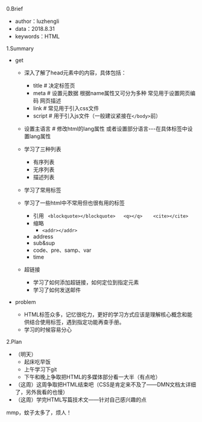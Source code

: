 0.Brief

  - author：luzhengli
  - data：2018.8.31
  - keywords：HTML

1.Summary
  - get

      - 深入了解了head元素中的内容，具体包括：

          - title  # 决定标签页
          - meta  # 设置元数据 根据name属性又可分为多种 常见用于设置网页编码 网页描述
          - link  # 常见用于引入css文件 
          - script  # 用于引入js文件（一般建议紧接在`</body>`前）
      - 设置主语言 # 修改html的lang属性 或者设置部分语言---在具体标签中设置lang属性
      - 学习了三种列表

          - 有序列表
          - 无序列表
          - 描述列表
      - 学习了常用标签
      - 学习了一些html中不常用但也很有用的标签

          - 引用
            ` <blockquote></blockquote>   <q></q>    <cite></cite>`
          - 缩略
            - `<addr></addr>`
          - address
          - sub&sup
          - code、pre、samp、var
          - time
      - 超链接
        - 学习了如何添加超链接，如何定位到指定元素
        - 学习了如何发送邮件

  - problem
    - HTML标签众多，记忆很吃力，更好的学习方式应该是理解核心概念和能供结合使用标签，遇到指定功能再查手册。
    - 学习的时候容易分心

2.Plan
  - （明天）
      - 起床吃早饭
      - 上午学习下git
      - 下午和晚上争取把HTML的多媒体部分看一大半（有点呛）
  - （这周）这周争取把HTML结束吧（CSS是肯定来不及了——DMN文档太详细了，另外我看的也慢）
  - （这周）学完HTML写篇技术文——针对自己感兴趣的点



mmp，蚊子太多了，烦人！ 
